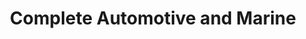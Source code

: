 ---
title: "Complete Automotive and Marine"
url: /manitowaning/complete-automotive-and-marine/
shop: car repair
---